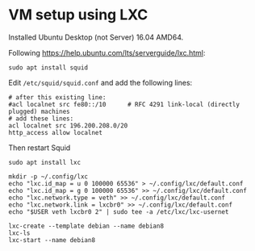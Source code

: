 # VM setup using LXC

Installed Ubuntu Desktop (not Server) 16.04 AMD64.

Following https://help.ubuntu.com/lts/serverguide/lxc.html:

	sudo apt install squid

Edit `/etc/squid/squid.conf` and add the following lines:

	# after this existing line:
	#acl localnet src fe80::/10      # RFC 4291 link-local (directly plugged) machines
	# add these lines:
	acl localnet src 196.200.208.0/20
	http_access allow localnet

Then restart Squid

	sudo apt install lxc

	mkdir -p ~/.config/lxc
	echo "lxc.id_map = u 0 100000 65536" > ~/.config/lxc/default.conf
	echo "lxc.id_map = g 0 100000 65536" >> ~/.config/lxc/default.conf
	echo "lxc.network.type = veth" >> ~/.config/lxc/default.conf
	echo "lxc.network.link = lxcbr0" >> ~/.config/lxc/default.conf
	echo "$USER veth lxcbr0 2" | sudo tee -a /etc/lxc/lxc-usernet

	lxc-create --template debian --name debian8
	lxc-ls
	lxc-start --name debian8
